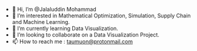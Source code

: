 - 👋 Hi, I’m @Jalaluddin Mohammad
- 👀 I’m interested in Mathematical Optimization, Simulation, Supply Chain and Machine Learning.
- 🌱 I’m currently learning Data Visualization.
- 💞️ I’m looking to collaborate on a Data Visualization Project.
- 📫 How to reach me : taumuon@protonmail.com

<!---
tau-muon/tau-muon is a ✨ special ✨ repository because its `README.md` (this file) appears on your GitHub profile.
You can click the Preview link to take a look at your changes.
--->
